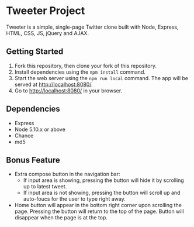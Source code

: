 # Tweeter Project

Tweeter is a simple, single-page Twitter clone built with Node, Express, HTML, CSS, JS, jQuery and AJAX.


## Getting Started

1. Fork this repository, then clone your fork of this repository.
2. Install dependencies using the `npm install` command.
3. Start the web server using the `npm run local` command. The app will be served at <http://localhost:8080/>.
4. Go to <http://localhost:8080/> in your browser.

## Dependencies

- Express
- Node 5.10.x or above
- Chance
- md5

## Bonus Feature
- Extra compose button in the navigation bar:
  - If input area is showing, pressing the button will hide it by     scrolling up to latest tweet.
  - If input area is not showing, pressing the button will scroll up and auto-foucs for the user to type right away.
- Home button will appear in the bottom right corner upon scrolling the page. Pressing the button will return to the top of the page. Button will disappear when the page is at the top. 